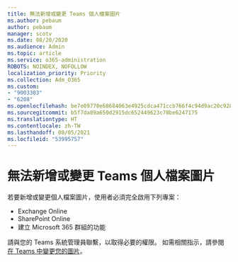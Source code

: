 ```yaml
---
title: 無法新增或變更 Teams 個人檔案圖片
ms.author: pebaum
author: pebaum
manager: scotv
ms.date: 08/20/2020
ms.audience: Admin
ms.topic: article
ms.service: o365-administration
ROBOTS: NOINDEX, NOFOLLOW
localization_priority: Priority
ms.collection: Adm_O365
ms.custom:
- "9003303"
- "6208"
ms.openlocfilehash: be7e09770e68684063e4925cdca471ccb766f4c94d9ac20c92852fd0a2f0a00b
ms.sourcegitcommit: b5f7da89a650d2915dc652449623c78be6247175
ms.translationtype: HT
ms.contentlocale: zh-TW
ms.lasthandoff: 08/05/2021
ms.locfileid: "53995757"
---
```

# <a name="cant-add-or-change-teams-profile-picture"></a>無法新增或變更 Teams 個人檔案圖片

若要新增或變更個人檔案圖片，使用者必須完全啟用下列專案：

- Exchange Online
- SharePoint Online
- 建立 Microsoft 365 群組的功能

請與您的 Teams 系統管理員聯繫，以取得必要的權限。 如需相關指示，請參閱 [在 Teams 中變更您的圖片](https://support.microsoft.com/office/change-your-picture-in-teams-7a711943-9248-420e-b814-c071aa8d9b9c)。